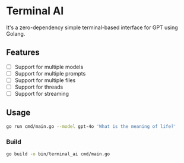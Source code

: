 # Terminal AI

It's a zero-dependency simple terminal-based interface for GPT using Golang.

## Features

- [ ] Support for multiple models
- [ ] Support for multiple prompts
- [ ] Support for multiple files
- [ ] Support for threads
- [ ] Support for streaming

## Usage

```bash
go run cmd/main.go --model gpt-4o 'What is the meaning of life?'
```

### Build
```bash
go build -o bin/terminal_ai cmd/main.go
```
